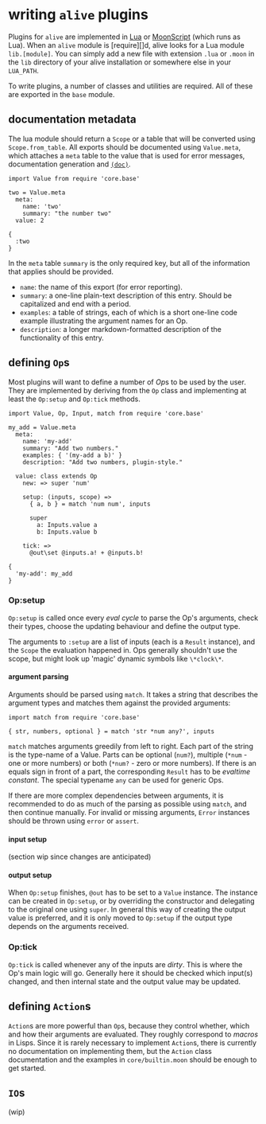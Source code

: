 # writing `alive` plugins

Plugins for `alive` are implemented in [Lua][lua] or [MoonScript][moonscript]
(which runs as Lua). When an `alive` module is [require][]d, alive looks for a
Lua module `lib.[module]`. You can simply add a new file with extension `.lua`
or `.moon` in the `lib` directory of your alive installation or somewhere else
in your `LUA_PATH`.

To write plugins, a number of classes and utilities are required. All of these
are exported in the `base` module.

## documentation metadata
The lua module should return a `Scope` or a table that will be converted using
`Scope.from_table`. All exports should be documented using `Value.meta`, which
attaches a `meta` table to the value that is used for error messages,
documentation generation and [`(doc)`][builtins-doc].

    import Value from require 'core.base'
    
    two = Value.meta
      meta:
        name: 'two'
        summary: "the number two"
      value: 2
    
    {
      :two
    }

In the `meta` table `summary` is the only required key, but all of the
information that applies should be provided.

- `name`: the name of this export (for error reporting).
- `summary`: a one-line plain-text description of this entry. Should be
  capitalized and end with a period.
- `examples`: a table of strings, each of which is a short one-line code
  example illustrating the argument names for an Op.
- `description`: a longer markdown-formatted description of the functionality
  of this entry.

## defining `Op`s
Most plugins will want to define a number of *Op*s to be used by the user. They
are implemented by deriving from the `Op` class and implementing at least the
`Op:setup` and `Op:tick` methods.

    import Value, Op, Input, match from require 'core.base'

    my_add = Value.meta
      meta:
        name: 'my-add'
        summary: "Add two numbers."
        examples: { '(my-add a b)' }
        description: "Add two numbers, plugin-style."

      value: class extends Op
        new: => super 'num'
        
        setup: (inputs, scope) =>
          { a, b } = match 'num num', inputs
          
          super
            a: Inputs.value a
            b: Inputs.value b
        
        tick: =>
          @out\set @inputs.a! + @inputs.b!

    {
      'my-add': my_add
    }

### Op:setup
`Op:setup` is called once every *eval cycle* to parse the Op's arguments, check
their types, choose the updating behaviour and define the output type.

The arguments to `:setup` are a list of inputs (each is a `Result` instance),
and the `Scope` the evaluation happened in. Ops generally shouldn't use the
scope, but might look up 'magic' dynamic symbols like `\*clock\*`.

#### argument parsing
Arguments should be parsed using `match`. It takes a string that describes the
argument types and matches them against the provided arguments:
    
    import match from require 'core.base'

    { str, numbers, optional } = match 'str *num any?', inputs

`match` matches arguments greedily from left to right. Each part of the string
is the type-name of a Value. Parts can be optional (`num?`), multiple (`*num` -
one or more numbers) or both (`*num?` - zero or more numbers). If there is an
equals sign in front of a part, the corresponding `Result` has to be
*evaltime constant*. The special typename `any` can be used for generic Ops.

If there are more complex dependencies between arguments, it is recommended to
do as much of the parsing as possible using `match`, and then continue
manually. For invalid or missing arguments, `Error` instances should be thrown
using `error` or `assert`.

#### input setup

(section wip since changes are anticipated)

#### output setup

When `Op:setup` finishes, `@out` has to be set to a `Value` instance. The
instance can be created in `Op:setup`, or by overriding the constructor and
delegating to the original one using `super`. In general this way of creating
the output value is preferred, and it is only moved to `Op:setup` if the output
type depends on the arguments received.

### Op:tick
`Op:tick` is called whenever any of the inputs are *dirty*. This is where the
Op's main logic will go. Generally here it should be checked which input(s)
changed, and then internal state and the output value may be updated.

## defining `Action`s
`Action`s are more powerful than `Op`s, because they control whether, which and
how their arguments are evaluated. They roughly correspond to *macros* in Lisps.
Since it is rarely necessary to implement `Action`s, there is currently no
documentation on implementing them, but the `Action` class documentation and the
examples in `core/builtin.moon` should be enough to get started.

## `IO`s

(wip)

[lua]:          https://www.lua.org/
[moonscript]:   http://moonscript.org/
[builtins-doc]: ../../reference/index.html#doc
